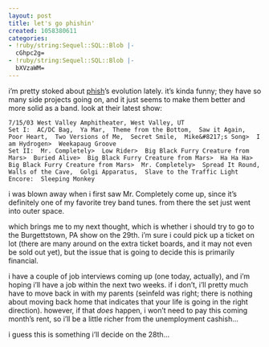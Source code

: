 ```yaml
---
layout: post
title: let's go phishin'
created: 1058380611
categories:
- !ruby/string:Sequel::SQL::Blob |-
  cGhpc2g=
- !ruby/string:Sequel::SQL::Blob |-
  bXVzaWM=
---
```

<p>i&#8217;m pretty stoked about <a href="http://www.phish.com">phish</a>&#8217;s evolution lately. it&#8217;s kinda funny; they have so many side projects going on, and it just seems to make them better and more solid as a band. look at their latest show:</p>

	7/15/03 West Valley Amphitheater, West Valley, UT
	Set I:  AC/DC Bag,  Ya Mar,  Theme from the Bottom,  Saw it Again,  Poor Heart,  Two Versions of Me,  Secret Smile,  Mike&#8217;s Song>  I am Hydrogen>  Weekapaug Groove
	Set II:  Mr. Completely>  Low Rider>  Big Black Furry Creature from Mars>  Buried Alive>  Big Black Furry Creature from Mars>  Ha Ha Ha>  Big Black Furry Creature from Mars>  Mr. Completely>  Spread It Round,  Walls of the Cave,  Golgi Apparatus,  Slave to the Traffic Light
	Encore:  Sleeping Monkey

<p>i was blown away when i first saw Mr. Completely come up, since it&#8217;s definitely one of my favorite trey band tunes. from there the set just went into outer space.</p>

<p>which brings me to my next thought, which is whether i should try to go to the Burgettstown, PA show on the 29th. i&#8217;m sure i could pick up a ticket on lot (there are many around on the extra ticket boards, and it may not even be sold out yet), but the issue that is going to decide this is primarily financial.</p>

<p>i have a couple of job interviews coming up (one today, actually), and i&#8217;m hoping i&#8217;ll have a job within the next two weeks. if i don&#8217;t, i&#8217;ll pretty much have to move back in with my parents (seinfeld was right; there is nothing about moving back home that indicates that your life is going in the right direction). however, if that <i>does</i> happen, i won&#8217;t need to pay this coming month&#8217;s rent, so i&#8217;ll be a little richer from the unemployment cashish&#8230;</p>

<p>i guess this is something i&#8217;ll decide on the 28th&#8230;</p>
